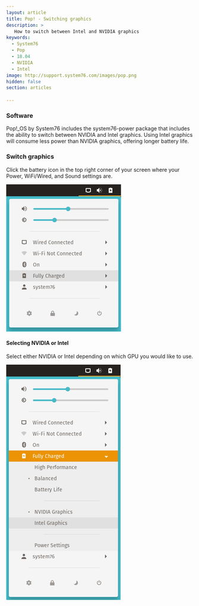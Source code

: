 ```yaml
---
layout: article
title: Pop! - Switching graphics
description: >
   How to switch between Intel and NVIDIA graphics
keywords:
  - System76
  - Pop
  - 18.04
  - NVIDIA
  - Intel
image: http://support.system76.com/images/pop.png
hidden: false
section: articles

---
```


### Software

Pop!_OS by System76 includes the system76-power package that includes the ability to switch between NVIDIA and Intel graphics. Using Intel graphics will consume less power than NVIDIA graphics, offering longer battery life. 

### Switch graphics

Click the battery icon in the top right corner of your screen where your Power, WiFi/Wired, and Sound settings are.

![Graphics](/images/graphics-switch-pop/screenshot2.png)

#### Selecting NVIDIA or Intel

Select either NVIDIA or Intel depending on which GPU you would like to use.

![Graphics](/images/graphics-switch-pop/screenshot3.png)
